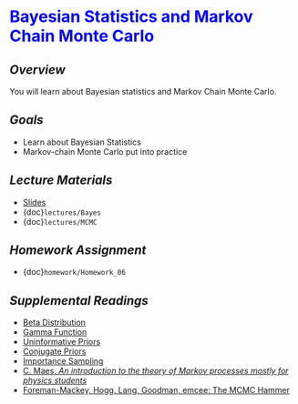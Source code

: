 # <span style="color: blue;"><b>Bayesian Statistics and Markov Chain Monte Carlo</b></span>

## *Overview*
You will learn about Bayesian statistics and Markov Chain Monte Carlo.

## *Goals*
* Learn about Bayesian Statistics
* Markov-chain Monte Carlo put into practice

## *Lecture Materials*
* [Slides](https://docs.google.com/presentation/d/1L_lz0WbrrUu9qDPnKxYu5S_fCXKjl01Mrs2RnHN5_6E/edit?usp=sharing)
* {doc}`lectures/Bayes`
* {doc}`lectures/MCMC`

## *Homework Assignment*
* {doc}`homework/Homework_06`

## *Supplemental Readings*
  * [Beta Distribution](https://en.wikipedia.org/wiki/Beta_distribution)
  * [Gamma Function](https://en.wikipedia.org/wiki/Gamma_function)
  * [Uninformative Priors](https://en.wikipedia.org/wiki/Prior_probability#Uninformative_priors)
  * [Conjugate Priors](https://en.wikipedia.org/wiki/Conjugate_prior)
  * [Importance Sampling](https://en.wikipedia.org/wiki/Importance_sampling#Application_to_probabilistic_inference)
  * [C. Maes, <i>An introduction to the theory of Markov processes mostly for physics students</i>](https://fys.kuleuven.be/itf/staff/christ/files/pdf/pub/markovlectures2015.pdf)
  * [Foreman-Mackey, Hogg, Lang, Goodman, emcee: The MCMC Hammer](https://arxiv.org/abs/1202.3665)
